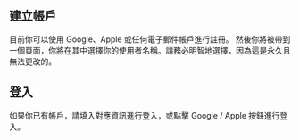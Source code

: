 ## 建立帳戶

目前你可以使用 Google、Apple 或任何電子郵件帳戶進行註冊。
然後你將被帶到一個頁面，你將在其中選擇你的使用者名稱。請務必明智地選擇，因為這是永久且無法更改的。

## 登入

如果你已有帳戶，請填入對應資訊進行登入，或點擊 Google / Apple 按鈕進行登入。

